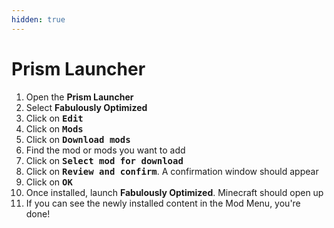 ```yaml
---
hidden: true
---
```


# Prism Launcher

1. Open the **Prism Launcher**
2. Select **Fabulously Optimized**
3. Click on <kbd>**Edit**</kbd>
4. Click on <kbd>**Mods**</kbd>
5. Click on <kbd>**Download mods**</kbd>
6. Find the mod or mods you want to add
7. Click on <kbd>**Select mod for download**</kbd>
8. Click on <kbd>**Review and confirm**</kbd>. A confirmation window should appear
9. Click on <kbd>**OK**</kbd>
10. Once installed, launch **Fabulously Optimized**. Minecraft should open up
11. If you can see the newly installed content in the Mod Menu, you're done!
